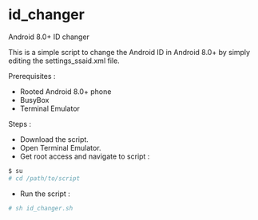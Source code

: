 # id_changer
Android 8.0+ ID changer

This is a simple script to change the Android ID in Android 8.0+ by simply editing the settings_ssaid.xml file.

Prerequisites :
 - Rooted Android 8.0+ phone
 - BusyBox
 - Terminal Emulator

Steps :
 - Download the script.
 - Open Terminal Emulator.
 - Get root access and navigate to script :
 ```sh
$ su
# cd /path/to/script
```
 - Run the script :
 ```sh
# sh id_changer.sh
``` 
